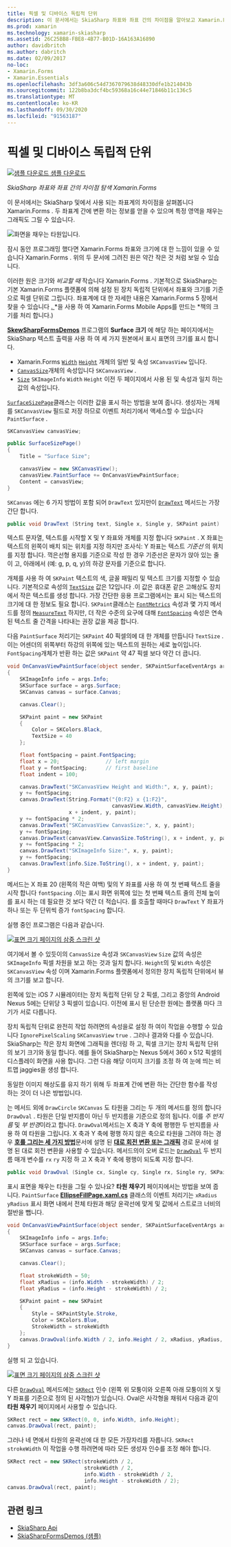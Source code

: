 ```yaml
---
title: 픽셀 및 디바이스 독립적 단위
description: 이 문서에서는 SkiaSharp 좌표와 좌표 간의 차이점을 알아보고 Xamarin.Forms 샘플 코드를 사용 하 여이를 보여 줍니다.
ms.prod: xamarin
ms.technology: xamarin-skiasharp
ms.assetid: 26C25BB8-FBE8-4B77-B01D-16A163A16890
author: davidbritch
ms.author: dabritch
ms.date: 02/09/2017
no-loc:
- Xamarin.Forms
- Xamarin.Essentials
ms.openlocfilehash: 3df3a606c54d7367079638d48330dfe1b214043b
ms.sourcegitcommit: 122b8ba3dcf4bc59368a16c44e71846b11c136c5
ms.translationtype: MT
ms.contentlocale: ko-KR
ms.lasthandoff: 09/30/2020
ms.locfileid: "91563187"
---
```

# <a name="pixels-and-device-independent-units"></a>픽셀 및 디바이스 독립적 단위

[![샘플 다운로드](~/media/shared/download.png) 샘플 다운로드](https://docs.microsoft.com/samples/xamarin/xamarin-forms-samples/skiasharpforms-demos)

_SkiaSharp 좌표와 좌표 간의 차이점 탐색 Xamarin.Forms_

이 문서에서는 SkiaSharp 및에서 사용 되는 좌표계의 차이점을 살펴봅니다 Xamarin.Forms . 두 좌표계 간에 변환 하는 정보를 얻을 수 있으며 특정 영역을 채우는 그래픽도 그릴 수 있습니다.

![화면을 채우는 타원입니다.](pixels-images/screenfillexample.png)

잠시 동안 프로그래밍 했다면 Xamarin.Forms 좌표와 크기에 대 한 느낌이 있을 수 있습니다 Xamarin.Forms . 위의 두 문서에 그려진 원은 약간 작은 것 처럼 보일 수 있습니다.

이러한 원은 크기와 *비교할 때* 작습니다 Xamarin.Forms . 기본적으로 SkiaSharp는 기본 Xamarin.Forms 플랫폼에 의해 설정 된 장치 독립적 단위에서 좌표와 크기를 기준으로 픽셀 단위로 그립니다. 좌표계에 대 한 자세한 내용은 Xamarin.Forms 5 장에서 찾을 수 있습니다 [. ](~/xamarin-forms/creating-mobile-apps-xamarin-forms/summaries/chapter05.md) *을 사용 하 여 Xamarin.Forms Mobile Apps를 만드는 *책의 크기를 처리 합니다.)

[**SkewSharpFormsDemos**](/samples/xamarin/xamarin-forms-samples/skiasharpforms-demos) 프로그램의 **Surface 크기** 에 해당 하는 페이지에서는 SkiaSharp 텍스트 출력을 사용 하 여 세 가지 원본에서 표시 표면의 크기를 표시 합니다.

- Xamarin.Forms [`Width`](xref:Xamarin.Forms.VisualElement.Width) [`Height`](xref:Xamarin.Forms.VisualElement.Height) 개체의 일반 및 속성 `SKCanvasView` 입니다.
- [`CanvasSize`](xref:SkiaSharp.Views.Forms.SKCanvasView.CanvasSize)개체의 속성입니다 `SKCanvasView` .
- [`Size`](xref:SkiaSharp.SKImageInfo.Size) `SKImageInfo` `Width` `Height` 이전 두 페이지에서 사용 된 및 속성과 일치 하는 값의 속성입니다.

[`SurfaceSizePage`](https://github.com/xamarin/xamarin-forms-samples/blob/master/SkiaSharpForms/Demos/Demos/SkiaSharpFormsDemos/Basics/SurfaceSizePage.cs)클래스는 이러한 값을 표시 하는 방법을 보여 줍니다. 생성자는 개체를 `SKCanvasView` 필드로 저장 하므로 이벤트 처리기에서 액세스할 수 있습니다 `PaintSurface` .

```csharp
SKCanvasView canvasView;

public SurfaceSizePage()
{
    Title = "Surface Size";

    canvasView = new SKCanvasView();
    canvasView.PaintSurface += OnCanvasViewPaintSurface;
    Content = canvasView;
}
```

`SKCanvas` 에는 6 가지 방법이 포함 되어 `DrawText` 있지만이 [`DrawText`](xref:SkiaSharp.SKCanvas.DrawText(System.String,System.Single,System.Single,SkiaSharp.SKPaint)) 메서드는 가장 간단 합니다.

```csharp
public void DrawText (String text, Single x, Single y, SKPaint paint)
```

텍스트 문자열, 텍스트를 시작할 X 및 Y 좌표와 개체를 지정 합니다 `SKPaint` . X 좌표는 텍스트의 왼쪽이 배치 되는 위치를 지정 하지만 조사식: Y 좌표는 텍스트 *기준선* 의 위치를 지정 합니다. 꺽은선형 용지를 기준으로 작성 한 경우 기준선은 문자가 앉아 있는 줄이 고, 아래에서 (예: g, p, q, y)의 하강 문자를 기준으로 합니다.

개체를 사용 하 여 `SKPaint` 텍스트의 색, 글꼴 패밀리 및 텍스트 크기를 지정할 수 있습니다. 기본적으로 속성의 [`TextSize`](xref:SkiaSharp.SKPaint.TextSize) 값은 12입니다 .이 값은 휴대폰 같은 고해상도 장치에서 작은 텍스트를 생성 합니다. 가장 간단한 응용 프로그램에서는 표시 되는 텍스트의 크기에 대 한 정보도 필요 합니다. `SKPaint`클래스는 [`FontMetrics`](xref:SkiaSharp.SKPaint.FontMetrics) 속성과 몇 가지 메서드를 정의 [`MeasureText`](xref:SkiaSharp.SKPaint.MeasureText(System.String)) 하지만, 더 작은 수준의 요구에 대해 [`FontSpacing`](xref:SkiaSharp.SKPaint.FontSpacing) 속성은 연속 된 텍스트 줄 간격을 나타내는 권장 값을 제공 합니다.

다음 `PaintSurface` 처리기는 `SKPaint` 40 픽셀의에 대 한 개체를 만듭니다 `TextSize` .이는 어센더의 위쪽부터 하강의 위쪽에 있는 텍스트의 원하는 세로 높이입니다. `FontSpacing`개체가 반환 하는 값은 `SKPaint` 약 47 픽셀 보다 약간 더 큽니다.

```csharp
void OnCanvasViewPaintSurface(object sender, SKPaintSurfaceEventArgs args)
{
    SKImageInfo info = args.Info;
    SKSurface surface = args.Surface;
    SKCanvas canvas = surface.Canvas;

    canvas.Clear();

    SKPaint paint = new SKPaint
    {
        Color = SKColors.Black,
        TextSize = 40
    };

    float fontSpacing = paint.FontSpacing;
    float x = 20;               // left margin
    float y = fontSpacing;      // first baseline
    float indent = 100;

    canvas.DrawText("SKCanvasView Height and Width:", x, y, paint);
    y += fontSpacing;
    canvas.DrawText(String.Format("{0:F2} x {1:F2}",
                                  canvasView.Width, canvasView.Height),
                    x + indent, y, paint);
    y += fontSpacing * 2;
    canvas.DrawText("SKCanvasView CanvasSize:", x, y, paint);
    y += fontSpacing;
    canvas.DrawText(canvasView.CanvasSize.ToString(), x + indent, y, paint);
    y += fontSpacing * 2;
    canvas.DrawText("SKImageInfo Size:", x, y, paint);
    y += fontSpacing;
    canvas.DrawText(info.Size.ToString(), x + indent, y, paint);
}
```

메서드는 X 좌표 20 (왼쪽의 작은 여백) 및의 Y 좌표를 사용 하 여 첫 번째 텍스트 줄을 시작 합니다 `fontSpacing` .이는 표시 화면 위쪽에 있는 첫 번째 텍스트 줄의 전체 높이를 표시 하는 데 필요한 것 보다 약간 더 적습니다. 를 호출할 때마다 `DrawText` Y 좌표가 하나 또는 두 단위씩 증가 `fontSpacing` 합니다.

실행 중인 프로그램은 다음과 같습니다.

[![표면 크기 페이지의 삼중 스크린 샷](pixels-images/surfacesize-small.png)](pixels-images/surfacesize-large.png#lightbox "표면 크기 페이지의 삼중 스크린 샷")

여기에서 볼 수 있듯이의 `CanvasSize` 속성과 `SKCanvasView` `Size` 값의 속성은 `SKImageInfo` 픽셀 차원을 보고 하는 것과 일치 합니다. `Height`의 및 `Width` 속성은 `SKCanvasView` 속성 이며 Xamarin.Forms 플랫폼에서 정의한 장치 독립적 단위에서 뷰의 크기를 보고 합니다.

왼쪽에 있는 iOS 7 시뮬레이터는 장치 독립적 단위 당 2 픽셀, 그리고 중앙의 Android Nexus 5에는 단위당 3 픽셀이 있습니다. 이전에 표시 된 단순한 원에는 플랫폼 마다 크기가 서로 다릅니다.

장치 독립적 단위로 완전히 작업 하려면의 속성을로 설정 하 여이 작업을 수행할 수 있습니다 `IgnorePixelScaling` `SKCanvasView` `true` . 그러나 결과와 다를 수 있습니다. SkiaSharp는 작은 장치 화면에 그래픽을 렌더링 하 고, 픽셀 크기는 장치 독립적 단위의 보기 크기와 동일 합니다. 예를 들어 SkiaSharp는 Nexus 5에서 360 x 512 픽셀의 디스플레이 화면을 사용 합니다. 그런 다음 해당 이미지 크기를 조정 하 여 눈에 띄는 비트맵 jaggies을 생성 합니다.

동일한 이미지 해상도를 유지 하기 위해 두 좌표계 간에 변환 하는 간단한 함수를 작성 하는 것이 더 나은 방법입니다.

는 메서드 외에 `DrawCircle` `SKCanvas` 도 타원을 그리는 두 개의 메서드를 정의 합니다 `DrawOval` . 타원은 단일 반지름이 아닌 두 반지름을 기준으로 정의 됩니다. 이를 *주 반지름* 및 *부 반경*이라고 합니다. `DrawOval`메서드는 X 축과 Y 축에 평행한 두 반지름을 사용 하 여 타원을 그립니다. X 축과 Y 축에 평행 하지 않은 축으로 타원을 그려야 하는 경우 [**호를 그리는 세 가지 방법**](../curves/arcs.md)문서에 설명 된 [**대로 회전 변환 또는 그래픽**](../transforms/rotate.md) 경로 문서에 설명 된 대로 회전 변환을 사용할 수 있습니다. 메서드의이 오버 로드는 [`DrawOval`](xref:SkiaSharp.SKCanvas.DrawOval(System.Single,System.Single,System.Single,System.Single,SkiaSharp.SKPaint)) 두 반지름 매개 변수를 `rx` `ry` 지정 하 고 X 축과 Y 축에 평행이 되도록 지정 합니다.

```csharp
public void DrawOval (Single cx, Single cy, Single rx, Single ry, SKPaint paint)
```

표시 표면을 채우는 타원을 그릴 수 있나요? **타원 채우기** 페이지에서는 방법을 보여 줍니다. `PaintSurface` [**EllipseFillPage.xaml.cs**](https://github.com/xamarin/xamarin-forms-samples/blob/master/SkiaSharpForms/Demos/Demos/SkiaSharpFormsDemos/Basics/EllipseFillPage.xaml.cs) 클래스의 이벤트 처리기는 `xRadius` `yRadius` 표시 화면 내에서 전체 타원과 해당 윤곽선에 맞게 및 값에서 스트로크 너비의 절반을 뺍니다.

```csharp
void OnCanvasViewPaintSurface(object sender, SKPaintSurfaceEventArgs args)
{
    SKImageInfo info = args.Info;
    SKSurface surface = args.Surface;
    SKCanvas canvas = surface.Canvas;

    canvas.Clear();

    float strokeWidth = 50;
    float xRadius = (info.Width - strokeWidth) / 2;
    float yRadius = (info.Height - strokeWidth) / 2;

    SKPaint paint = new SKPaint
    {
        Style = SKPaintStyle.Stroke,
        Color = SKColors.Blue,
        StrokeWidth = strokeWidth
    };
    canvas.DrawOval(info.Width / 2, info.Height / 2, xRadius, yRadius, paint);
}
```

실행 되 고 있습니다.

[![표면 크기 페이지의 삼중 스크린 샷](pixels-images/ellipsefill-small.png)](pixels-images/ellipsefill-large.png#lightbox "표면 크기 페이지의 삼중 스크린 샷")

다른 [`DrawOval`](xref:SkiaSharp.SKCanvas.DrawOval(SkiaSharp.SKRect,SkiaSharp.SKPaint)) 메서드에는 [`SKRect`](xref:SkiaSharp.SKRect) 인수 (왼쪽 위 모퉁이와 오른쪽 아래 모퉁이의 X 및 Y 좌표를 기준으로 정의 된 사각형)가 있습니다. Oval은 사각형을 채워서 다음과 같이 **타원 채우기** 페이지에서 사용할 수 있습니다.

```csharp
SKRect rect = new SKRect(0, 0, info.Width, info.Height);
canvas.DrawOval(rect, paint);
```

그러나 네 면에서 타원의 윤곽선에 대 한 모든 가장자리를 자릅니다. `SKRect` `strokeWidth` 이 작업을 수행 하려면에 따라 모든 생성자 인수를 조정 해야 합니다.

```csharp
SKRect rect = new SKRect(strokeWidth / 2,
                         strokeWidth / 2,
                         info.Width - strokeWidth / 2,
                         info.Height - strokeWidth / 2);
canvas.DrawOval(rect, paint);
```

## <a name="related-links"></a>관련 링크

- [SkiaSharp Api](/dotnet/api/skiasharp)
- [SkiaSharpFormsDemos (샘플)](/samples/xamarin/xamarin-forms-samples/skiasharpforms-demos)